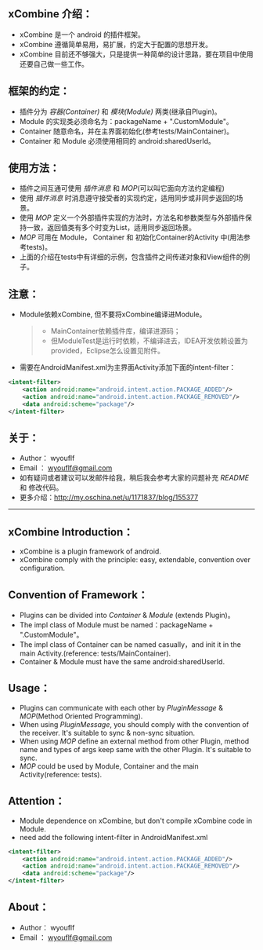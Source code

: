 ## xCombine 介绍：
* xCombine 是一个 android 的插件框架。
* xCombine 遵循简单易用，易扩展，约定大于配置的思想开发。
* xCombine 目前还不够强大，只是提供一种简单的设计思路，要在项目中使用还要自己做一些工作。


## 框架的约定：
* 插件分为 *容器(Container)* 和 *模块(Module)* 两类(继承自Plugin)。
* Module 的实现类必须命名为：packageName + ".CustomModule"。
* Container 随意命名，并在主界面初始化(参考tests/MainContainer)。
* Container 和 Module 必须使用相同的 android:sharedUserId。


## 使用方法：
* 插件之间互通可使用 *插件消息* 和 *MOP*(可以叫它面向方法约定编程)
* 使用 *插件消息* 时消息遵守接受者的实现约定，适用同步或非同步返回的场景。
* 使用 *MOP* 定义一个外部插件实现的方法时，方法名和参数类型与外部插件保持一致，返回值类有多个时变为List，适用同步返回场景。
* *MOP* 可用在 Module， Container 和 初始化Container的Activity 中(用法参考tests)。
* 上面的介绍在tests中有详细的示例，包含插件之间传递对象和View组件的例子。


## 注意：
* Module依赖xCombine, 但不要将xCombine编译进Module。
  > * MainContainer依赖插件库，编译进源码；
  > * 但ModuleTest是运行时依赖，不编译进去，IDEA开发依赖设置为provided，Eclipse怎么设置见附件。

* 需要在AndroidManifest.xml为主界面Activity添加下面的intent-filter：

```xml
<intent-filter>
    <action android:name="android.intent.action.PACKAGE_ADDED"/>
    <action android:name="android.intent.action.PACKAGE_REMOVED"/>
    <data android:scheme="package"/>
</intent-filter>
```


## 关于：
* Author： wyouflf
* Email ： <wyouflf@gmail.com>
* 如有疑问或者建议可以发邮件给我，稍后我会参考大家的问题补充 *README* 和 修改代码。
* 更多介绍：http://my.oschina.net/u/1171837/blog/155377


----------------------------------------------------------------------------


## xCombine Introduction：
* xCombine is a plugin framework of android.
* xCombine comply with the principle: easy, extendable, convention over configuration.


## Convention of Framework：
* Plugins can be divided into *Container* & *Module* (extends Plugin)。
* The impl class of Module must be named：packageName + ".CustomModule"。
* The impl class of Container can be named casually，and init it in the main Activity.(reference: tests/MainContainer).
* Container & Module must have the same android:sharedUserId.


## Usage：
* Plugins can communicate with each other by *PluginMessage* & *MOP*(Method Oriented Programming).
* When using *PluginMessage*, you should comply with the convention of the receiver. It's suitable to sync & non-sync situation.
* When using *MOP* define an external method from other Plugin, method name and types of args keep same with the other Plugin. It's suitable to sync.
* *MOP* could be used by Module, Container and the main Activity(reference: tests).


## Attention：
* Module dependence on xCombine, but don't compile xCombine code in Module.
* need add the following intent-filter in AndroidManifest.xml

```xml
<intent-filter>
    <action android:name="android.intent.action.PACKAGE_ADDED"/>
    <action android:name="android.intent.action.PACKAGE_REMOVED"/>
    <data android:scheme="package"/>
</intent-filter>
```


## About：
* Author： wyouflf
* Email ： <wyouflf@gmail.com>